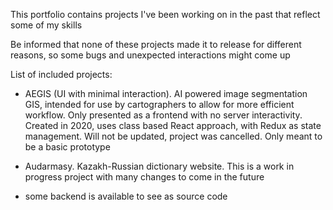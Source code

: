 This portfolio contains projects I've been working on in the past that reflect some of my skills

Be informed that none of these projects made it to release for different reasons, so some bugs and unexpected interactions might come up

List of included projects:

- AEGIS (UI with minimal interaction). AI powered image segmentation GIS, intended for use by cartographers to allow for more efficient workflow. Only presented as a frontend with no server interactivity. Created in 2020, uses class based React approach, with Redux as state management. Will not be updated, project was cancelled. Only meant to be a basic prototype
- Audarmasy. Kazakh-Russian dictionary website. This is a work in progress project with many changes to come in the future

- some backend is available to see as source code